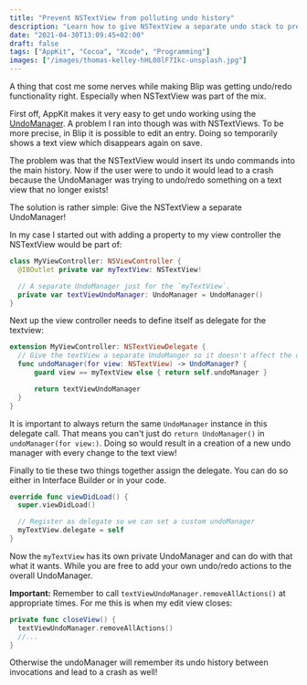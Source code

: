 ```yaml
---
title: "Prevent NSTextView from polluting undo history"
description: "Learn how to give NSTextView a separate undo stack to prevent it from interfering with your app"
date: "2021-04-30T13:09:45+02:00"
draft: false
tags: ["AppKit", "Cocoa", "Xcode", "Programming"]
images: ["/images/thomas-kelley-hHL08lF7Ikc-unsplash.jpg"]
---
```


A thing that cost me some nerves while making Blip was getting undo/redo functionality right. Especially when NSTextView was part of the mix.<!--more-->

First off, AppKit makes it very easy to get undo working using the [UndoManager](https://developer.apple.com/documentation/foundation/undomanager). A problem I ran into though was with NSTextViews. To be more precise, in Blip it is possible to edit an entry. Doing so temporarily shows a text view which disappears again on save.

The problem was that the NSTextView would insert its undo commands into the main history. Now if the user were to undo it would lead to a crash because the UndoManager was trying to undo/redo something on a text view that no longer exists!

The solution is rather simple: Give the NSTextView a separate UndoManager!

In my case I started out with adding a property to my view controller the NSTextView would be part of:

```swift
class MyViewController: NSViewController {
  @IBOutlet private var myTextView: NSTextView!

  // A separate UndoManager just for the `myTextView`.
  private var textViewUndoManager: UndoManager = UndoManager()
}
```

Next up the view controller needs to define itself as delegate for the textview:

```swift
extension MyViewController: NSTextViewDelegate {
  // Give the textView a separate UndoManger so it doesn't affect the overall undo-stack.
  func undoManager(for view: NSTextView) -> UndoManager? {
      guard view == myTextView else { return self.undoManager }

      return textViewUndoManager
  }
}
```

It is important to always return the same `UndoManager` instance in this delegate call. That means you can't just do `return UndoManager()` in `undoManager(for view:)`. Doing so would result in a creation of a new undo manager with every change to the text view!

Finally to tie these two things together assign the delegate. You can do so either in Interface Builder or in your code.

```swift
override func viewDidLoad() {
  super.viewDidLoad()

  // Register as delegate so we can set a custom undoManager
  myTextView.delegate = self
}
```

Now the `myTextView` has its own private UndoManager and can do with that what it wants. While you are free to add your own undo/redo actions to the overall UndoManager.

**Important:** Remember to call `textViewUndoManager.removeAllActions()` at appropriate times. For me this is when my edit view closes:

```swift
private func closeView() {
  textViewUndoManager.removeAllActions()
  //...
}
```

Otherwise the undoManager will remember its undo history between invocations and lead to a crash as well!
